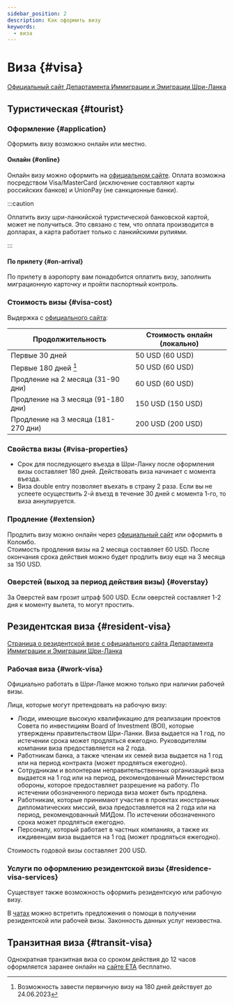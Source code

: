```yaml
---
sidebar_position: 2
description: Как оформить визу
keywords:
  - виза
---
```


# Виза {#visa}

[Официальный сайт Департамента Иммиграции и Эмиграции Шри-Ланка](https://www.immigration.gov.lk/web/index.php?option=com_content&view=article&id=151&Itemid=196&lang=en)

## Туристическая {#tourist}

### Оформление {#application}

Оформить визу возможно онлайн или местно.

#### Онлайн {#online}

Онлайн визу можно оформить на [официальном сайте](http://www.eta.gov.lk/slvisa/). Оплата возможна посредством Visa/MasterCard (исключение составляют карты российских банков) и UnionPay (не санкционные банки).

:::caution

Оплатить визу шри-ланкийской туристической банковской картой, может не получиться. Это связано с тем, что оплата производится в долларах, а карта работает только с ланкийскими рупиями.

:::

#### По прилету {#on-arrival}

По прилету в аэропорту вам понадобится оплатить визу, заполнить миграционную карточку и пройти паспортный контроль.

### Стоимость визы {#visa-cost}

Выдержка с [официального сайта](https://www.immigration.gov.lk/web/index.php?option=com_content&view=article&id=159&Itemid=203&lang=en):

| Продолжительность                   | Стоимость онлайн (локально) |
| ----------------------------------- | --------------------------- |
| Первые 30 дней                      | 50 USD (60 USD)                   |
| Первые 180 дней [^1]                | 50 USD (60 USD)                   |
| Продление на 2 месяца (31-90 дни)   | 60 USD (60 USD)                   |
| Продление на 3 месяца (91-180 дни)  | 150 USD (150 USD)                 |
| Продление на 3 месяца (181-270 дни) | 200 USD (200 USD)                 |

### Свойства визы {#visa-properties}

- Срок для последующего въезда в Шри-Ланку после оформления визы составляет 180 дней. Действовать виза начинает с момента въезда.
- Виза double entry позволяет въехать в страну 2 раза. Если вы не успеете осуществить 2-й въезд в течение 30 дней с момента 1-го, то виза аннулируется.

### Продление {#extension}

Продлить визу можно онлайн через [официальный сайт](https://eservices.immigration.gov.lk/vs/login.php) или оформить в Коломбо.  
Стоимость продления визы на 2 месяца составляет 60 USD. После окончания срока действия можно будет продлить визу еще на 3 месяца за 150 USD.

### Оверстей (выход за период действия визы) {#overstay}

За Оверстей вам грозит штраф 500 USD. Если оверстей составляет 1-2 дня к моменту вылета, то могут простить.

## Резидентская виза {#resident-visa}

[Страница о резидентской визе с официального сайта Департамента Иммиграции и Эмиграции Шри-Ланка](https://www.immigration.gov.lk/web/index.php?option=com_content&view=article&id=153&Itemid=198&lang=en#)

### Рабочая виза {#work-visa}

Официально работать в Шри-Ланке можно только при наличии рабочей визы.

Лица, которые могут претендовать на рабочую визу:

- Люди, имеющие высокую квалификацию для реализации проектов Совета по инвестициям Board of Investment (BOI), которые утверждены правительством Шри-Ланки. Виза выдается на 1 год, по истечении срока может продляться ежегодно. Руководителям компании виза предоставляется на 2 года.
- Работникам банка, а также членам их семей виза выдается на 1 год или на период контракта (может продляться ежегодно).
- Сотрудникам и волонтерам неправительственных организаций виза выдается на 1 год или на период, рекомендованный Министерством обороны, которое предоставляет разрешение на работу. По истечении обозначенного периода виза может быть продлена.
- Работникам, которые принимают участие в проектах иностранных дипломатических миссий, виза предоставляется на 2 года или на период, рекомендованный МИДом. По истечении обозначенного срока может продляться ежегодно.
- Персоналу, который работает в частных компаниях, а также их иждивенцам виза выдается на 1 год (может продляться ежегодно).

Стоимость годовой визы составляет 200 USD.

### Услуги по оформлению резидентской визы {#residence-visa-services}

Существует также возможность оформить резидентскую или рабочую визу.

В [чатах](../resources.md#chats) можно встретить предложения о помощи в получении резидентской или рабочей визы. Законность данных услуг неизвестна.

## Транзитная виза {#transit-visa}

Однократная транзитная виза со сроком действия до 12 часов оформляется заранее онлайн на [сайте ЕТА](http://www.eta.gov.lk/slvisa/) бесплатно.

[^1]: Возможность завести первичную визу на 180 дней действует до 24.06.2023
